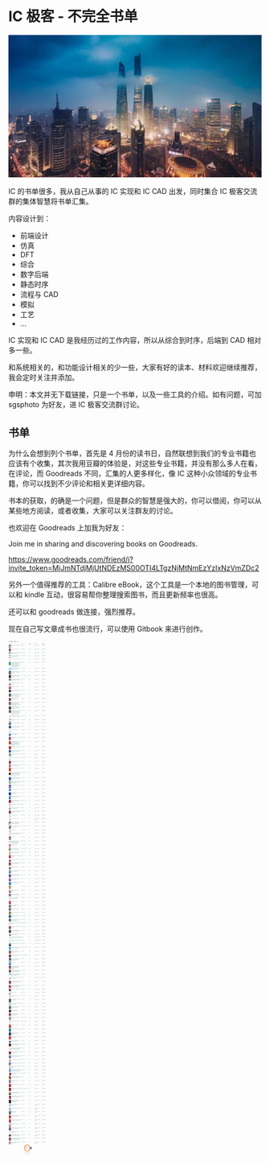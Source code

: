 # IC 极客 - 不完全书单

![eBook](../res/img/shanghai.jpg)

IC 的书单很多，我从自己从事的 IC 实现和 IC CAD 出发，同时集合 IC 极客交流群的集体智慧将书单汇集。

内容设计到：

- 前端设计
- 仿真
- DFT
- 综合
- 数字后端
- 静态时序
- 流程与 CAD
- 模拟
- 工艺
- ...

IC 实现和 IC CAD 是我经历过的工作内容，所以从综合到时序，后端到 CAD 相对多一些。

和系统相关的，和功能设计相关的少一些，大家有好的读本、材料欢迎继续推荐，我会定时关注并添加。

申明：本文并无下载链接，只是一个书单，以及一些工具的介绍。如有问题，可加 sgsphoto 为好友，进 IC 极客交流群讨论。

## 书单

为什么会想到列个书单，首先是 4 月份的读书日，自然联想到我们的专业书籍也应该有个收集，其次我用豆瓣的体验是，对这些专业书籍，并没有那么多人在看，在评论，而 Goodreads 不同，汇集的人更多样化，像 IC 这种小众领域的专业书籍，你可以找到不少评论和相关更详细内容。

书本的获取，的确是一个问题，但是群众的智慧是强大的，你可以借阅，你可以从某些地方阅读，或者收集，大家可以关注群友的讨论。

也欢迎在 Goodreads 上加我为好友：

Join me in sharing and discovering books on Goodreads.

https://www.goodreads.com/friend/i?invite_token=MjJmNTdjMjUtNDEzMS00OTI4LTgzNjMtNmEzYzIxNzVmZDc2

另外一个值得推荐的工具：Calibre eBook，这个工具是一个本地的图书管理，可以和 kindle 互动，很容易帮你整理搜索图书，而且更新频率也很高。

还可以和 goodreads 做连接，强烈推荐。

现在自己写文章成书也很流行，可以使用 Gitbook 来进行创作。

![Booklist](../res/img/icgeek_booklist.png)
